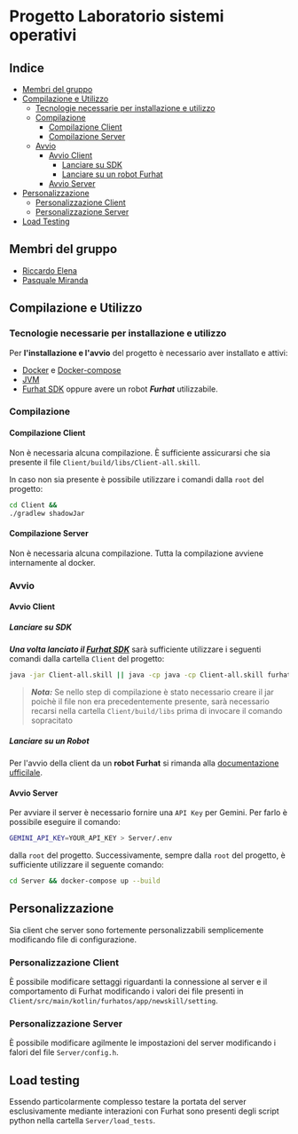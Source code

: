 # Progetto Laboratorio sistemi operativi

## Indice

- [Membri del gruppo](#membri-del-gruppo)
- [Compilazione e Utilizzo](#compilazione-e-utilizzo)
  - [Tecnologie necessarie per installazione e utilizzo](#tecnologie-necessarie-per-installazione-e-utilizzo)
  - [Compilazione](#compilazione)
    - [Compilazione Client](#compilazione-client)
    - [Compilazione Server](#compilazione-server)
  - [Avvio](#avvio)
    - [Avvio Client](#avvio-client)
      - [Lanciare su SDK](#lanciare-su-sdk)
      - [Lanciare su un robot Furhat](#lanciare-su-un-robot)
    - [Avvio Server](#avvio-server)
- [Personalizzazione](#personalizzazione)
  - [Personalizzazione Client](#personalizzazione-client)
  - [Personalizzazione Server](#personalizzazione-server)
- [Load Testing](#load-testing)

## Membri del gruppo

- [Riccardo Elena](https://github.com/RiccardoElena)
- [Pasquale Miranda](https://github.com/43616F73)

## Compilazione e Utilizzo

### Tecnologie necessarie per installazione e utilizzo

Per **l'installazione e l'avvio** del progetto è necessario aver installato e attivi:

- [Docker](https://www.docker.com) e [Docker-compose](https://docs.docker.com/compose/)
- [JVM](https://www.java.com/it/)
- [Furhat SDK](https://docs.furhat.io/getting_started/) oppure avere un robot ***Furhat*** utilizzabile.

### Compilazione

#### Compilazione Client

Non è necessaria alcuna compilazione. È sufficiente assicurarsi che sia presente il file `Client/build/libs/Client-all.skill`.

In caso non sia presente è possibile utilizzare i comandi dalla `root` del progetto:

```bash
cd Client &&
./gradlew shadowJar
```

#### Compilazione Server

Non è necessaria alcuna compilazione. Tutta la compilazione avviene internamente al docker.

### Avvio

#### Avvio Client

##### Lanciare su SDK

***Una volta lanciato il [Furhat SDK](https://docs.furhat.io/getting_started/)*** sarà sufficiente utilizzare i seguenti comandi dalla cartella `Client` del progetto:

```bash
java -jar Client-all.skill || java -cp java -cp Client-all.skill furhatos.skills.Skill
```

> ***Nota:*** Se nello step di compilazione è stato necessario creare il jar poichè il file non era precedentemente presente, sarà necessario recarsi nella cartella `Client/build/libs` prima di invocare il comando sopracitato

##### Lanciare su un Robot

Per l'avvio della client da un **robot Furhat** si rimanda alla [documentazione ufficilale](https://arc.net/l/quote/vyzeqljh).

#### Avvio Server

Per avviare il server è necessario fornire una `API Key` per Gemini. Per farlo è possibile eseguire il comando:

```bash
GEMINI_API_KEY=YOUR_API_KEY > Server/.env
```

dalla `root` del progetto. Successivamente, sempre dalla `root` del progetto, è sufficiente utilizzare il seguente comando:

```bash
cd Server && docker-compose up --build
```

## Personalizzazione

Sia client che server sono fortemente personalizzabili semplicemente modificando file di configurazione.

### Personalizzazione Client

È possibile modificare settaggi riguardanti la connessione al server e il comportamento di Furhat modificando i valori dei file presenti in `Client/src/main/kotlin/furhatos/app/newskill/setting`.

### Personalizzazione Server

È possibile modificare agilmente le impostazioni del server modificando i falori del file `Server/config.h`.

## Load testing

Essendo particolarmente complesso testare la portata del server esclusivamente mediante interazioni con Furhat sono presenti degli script python nella cartella `Server/load_tests`.
